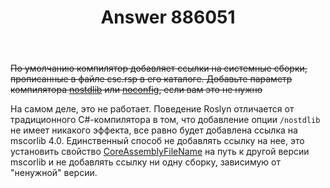 ﻿---
title: "Answer 886051"
se.owner.user_id: 240512
se.owner.display_name: "MSDN.WhiteKnight"
se.owner.link: "https://ru.stackoverflow.com/users/240512/msdn-whiteknight"
se.answer_id: 886051
se.question_id: 885927
se.post_type: answer
se.score: 0
se.is_accepted: True
---
<p><s>По умолчанию компилятор добавляет ссылки на системные сборки, прописанные в файле csc.rsp в его каталоге. Добавьте параметр компилятора <a href="https://docs.microsoft.com/ru-ru/dotnet/csharp/language-reference/compiler-options/nostdlib-compiler-option" rel="nofollow noreferrer">nostdlib</a> или <a href="https://docs.microsoft.com/ru-ru/dotnet/csharp/language-reference/compiler-options/noconfig-compiler-option" rel="nofollow noreferrer">noconfig</a>, если вам это не нужно</s></p>

<p>На самом деле, это не работает. Поведение Roslyn отличается от традиционного С#-компилятора в том, что добавление опции <code>/nostdlib</code> не имеет никакого эффекта, все равно будет добавлена ссылка на mscorlib 4.0. Единственный способ не добавлять ссылку на нее, это установить свойство <a href="https://docs.microsoft.com/en-us/dotnet/api/system.codedom.compiler.compilerparameters.coreassemblyfilename?view=netframework-4.7" rel="nofollow noreferrer">CoreAssemblyFileName</a> на путь к другой версии mscorlib и не добавлять ссылку ни одну сборку, зависимую от "ненужной" версии.</p>
